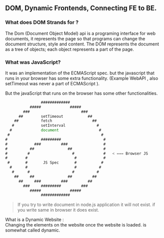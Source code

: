 ## **DOM, Dynamic Frontends, Connecting FE to BE.**

### What does DOM Strands for ?

The Dom (Document Object Model) api is a programing interface for web documents, it represents the page so that programs can change the document structure, style and content. The DOM represents the document as a tree of objects; each object represents a part of the page.

### What was JavaScript?

It was an implementation of the ECMAScript spec. but the javascript that runs in your browser has some extra functionality. (Example WebAPI , also setTimeout was never a part of ECMAScript ).&#x20;

But the javaScript that runs on the browser has some other functionalities.&#x20;

```javascript
                #############                                   
           #####             #####                              
        ###                       ###                           
      ##        setTimeout           ##                         
    ##          fetch                  ##                       
   #            setInterval              #                      
  #             document                  #                     
 #                                         #                    
#               #########                   #                   
#            ###         ###                #                   
#          ##               ##              #                   
#         #                   #             #   < === Browser JS
#        #                     #            #                   
 #       #       JS Spec       #           #                    
  #      #                     #          #                     
   #      #                   #          #                      
    ##     ##               ##         ##                       
      ##     ###         ###         ##                         
        ###     #########         ###                           
           #####             #####                              
                #############                                  
```

> If you try to write document in node.js application it will not exist. if  you write same in browser it does exist.&#x20;

What is a Dynamic Website : \
Changing the elements on the website once the website is loaded. is somewhat called dynamic.&#x20;

